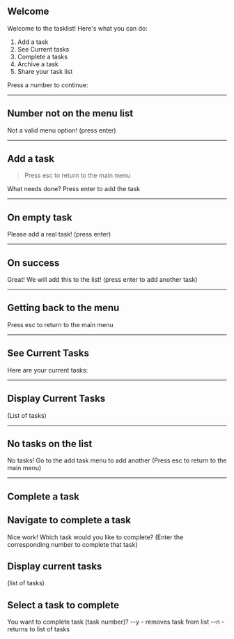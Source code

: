 ## Welcome

Welcome to the tasklist! Here's what you can do:
1. Add a task
2. See Current tasks
3. Complete a tasks
4. Archive a task
5. Share your task list

Press a number to continue:

-----------

## Number not on the menu list

Not a valid menu option! (press enter)

-----------

## Add a task

> Press esc to return to the main menu

What needs done? Press enter to add the task
> 

-----------

## On empty task

Please add a real task! (press enter)

-----------

## On success

Great! We will add this to the list! (press enter to add another task)

-----------

## Getting back to the menu

Press esc to return to the main menu

----------------------------------------------------------------------

## See Current Tasks

Here are your current tasks:

------------

## Display Current Tasks

(List of tasks)

------------

## No tasks on the list

No tasks! Go to the add task menu to add another
(Press esc to return to the main menu)

----------------------------------------

## Complete a task

## Navigate to complete a task

Nice work! Which task would you like to complete?
(Enter the corresponding number to complete that task)

## Display current tasks
 (list of tasks)

## Select a task to complete

You want to complete task (task number)?
--y - removes task from list
--n - returns to list of tasks